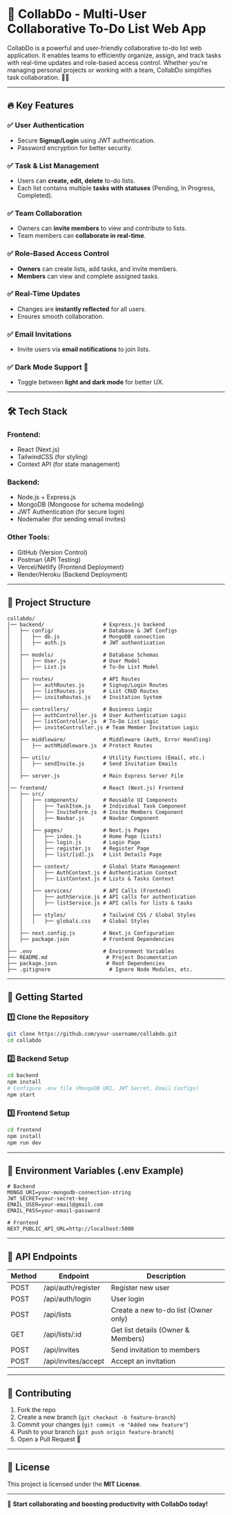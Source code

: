 # 📌 CollabDo - Multi-User Collaborative To-Do List Web App

CollabDo is a powerful and user-friendly collaborative to-do list web application. It enables teams to efficiently organize, assign, and track tasks with real-time updates and role-based access control. Whether you're managing personal projects or working with a team, CollabDo simplifies task collaboration. 🚀✅

---

## 🔥 Key Features

### ✅ User Authentication

- Secure **Signup/Login** using JWT authentication.
- Password encryption for better security.

### ✅ Task & List Management

- Users can **create, edit, delete** to-do lists.
- Each list contains multiple **tasks with statuses** (Pending, In Progress, Completed).

### ✅ Team Collaboration

- Owners can **invite members** to view and contribute to lists.
- Team members can **collaborate in real-time**.

### ✅ Role-Based Access Control

- **Owners** can create lists, add tasks, and invite members.
- **Members** can view and complete assigned tasks.

### ✅ Real-Time Updates

- Changes are **instantly reflected** for all users.
- Ensures smooth collaboration.

### ✅ Email Invitations

- Invite users via **email notifications** to join lists.

### ✅ Dark Mode Support 🌙

- Toggle between **light and dark mode** for better UX.

---

## 🛠️ Tech Stack

### **Frontend:**

- React (Next.js)
- TailwindCSS (for styling)
- Context API (for state management)

### **Backend:**

- Node.js + Express.js
- MongoDB (Mongoose for schema modeling)
- JWT Authentication (for secure login)
- Nodemailer (for sending email invites)

### **Other Tools:**

- GitHub (Version Control)
- Postman (API Testing)
- Vercel/Netlify (Frontend Deployment)
- Render/Heroku (Backend Deployment)

---

## 📁 Project Structure

```
collabdo/
│── backend/                   # Express.js backend
│   ├── config/                # Database & JWT Configs
│   │   ├── db.js              # MongoDB connection
│   │   ├── auth.js            # JWT authentication
│   │
│   ├── models/                # Database Schemas
│   │   ├── User.js            # User Model
│   │   ├── List.js            # To-Do List Model
│   │
│   ├── routes/                # API Routes
│   │   ├── authRoutes.js      # Signup/Login Routes
│   │   ├── listRoutes.js      # List CRUD Routes
│   │   ├── inviteRoutes.js    # Invitation System
│   │
│   ├── controllers/           # Business Logic
│   │   ├── authController.js  # User Authentication Logic
│   │   ├── listController.js  # To-Do List Logic
│   │   ├── inviteController.js # Team Member Invitation Logic
│   │
│   ├── middleware/            # Middleware (Auth, Error Handling)
│   │   ├── authMiddleware.js  # Protect Routes
│   │
│   ├── utils/                 # Utility Functions (Email, etc.)
│   │   ├── sendInvite.js      # Send Invitation Emails
│   │
│   ├── server.js              # Main Express Server File
│
│── frontend/                  # React (Next.js) Frontend
│   ├── src/
│   │   ├── components/        # Reusable UI Components
│   │   │   ├── TaskItem.js    # Individual Task Component
│   │   │   ├── InviteForm.js  # Invite Members Component
│   │   │   ├── Navbar.js      # Navbar Component
│   │   │
│   │   ├── pages/             # Next.js Pages
│   │   │   ├── index.js       # Home Page (Lists)
│   │   │   ├── login.js       # Login Page
│   │   │   ├── register.js    # Register Page
│   │   │   ├── list/[id].js   # List Details Page
│   │   │
│   │   ├── context/           # Global State Management
│   │   │   ├── AuthContext.js # Authentication Context
│   │   │   ├── ListContext.js # Lists & Tasks Context
│   │   │
│   │   ├── services/          # API Calls (Frontend)
│   │   │   ├── authService.js # API calls for authentication
│   │   │   ├── listService.js # API calls for lists & tasks
│   │   │
│   │   ├── styles/            # Tailwind CSS / Global Styles
│   │   │   ├── globals.css    # Global Styles
│   │
│   ├── next.config.js         # Next.js Configuration
│   ├── package.json           # Frontend Dependencies
│
├── .env                       # Environment Variables
├── README.md                   # Project Documentation
├── package.json                # Root Dependencies
├── .gitignore                   # Ignore Node Modules, etc.
```

---

## 🚀 Getting Started

### **1️⃣ Clone the Repository**

```sh
git clone https://github.com/your-username/collabdo.git
cd collabdo
```

### **2️⃣ Backend Setup**

```sh
cd backend
npm install
# Configure .env file (MongoDB URI, JWT Secret, Email Configs)
npm start
```

### **3️⃣ Frontend Setup**

```sh
cd frontend
npm install
npm run dev
```

---

## 🔑 Environment Variables (.env Example)

```env
# Backend
MONGO_URI=your-mongodb-connection-string
JWT_SECRET=your-secret-key
EMAIL_USER=your-email@gmail.com
EMAIL_PASS=your-email-password

# Frontend
NEXT_PUBLIC_API_URL=http://localhost:5000
```

---

## 🚀 API Endpoints

| Method | Endpoint            | Description                          |
| ------ | ------------------- | ------------------------------------ |
| POST   | /api/auth/register  | Register new user                    |
| POST   | /api/auth/login     | User login                           |
| POST   | /api/lists          | Create a new to-do list (Owner only) |
| GET    | /api/lists/\:id     | Get list details (Owner & Members)   |
| POST   | /api/invites        | Send invitation to members           |
| POST   | /api/invites/accept | Accept an invitation                 |

---

## 🤝 Contributing

1. Fork the repo
2. Create a new branch (`git checkout -b feature-branch`)
3. Commit your changes (`git commit -m "Added new feature"`)
4. Push to your branch (`git push origin feature-branch`)
5. Open a Pull Request 🎉

---

## 📜 License

This project is licensed under the **MIT License**.

---

🚀 **Start collaborating and boosting productivity with CollabDo today!**

